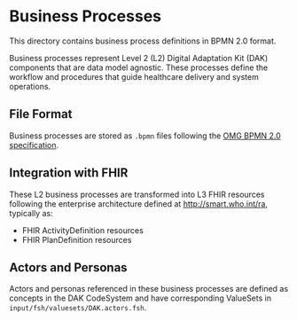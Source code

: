 # Business Processes

This directory contains business process definitions in BPMN 2.0 format.

Business processes represent Level 2 (L2) Digital Adaptation Kit (DAK) components that are data model agnostic. These processes define the workflow and procedures that guide healthcare delivery and system operations.

## File Format

Business processes are stored as `.bpmn` files following the [OMG BPMN 2.0 specification](https://www.omg.org/spec/BPMN/2.0/).

## Integration with FHIR

These L2 business processes are transformed into L3 FHIR resources following the enterprise architecture defined at http://smart.who.int/ra, typically as:
- FHIR ActivityDefinition resources
- FHIR PlanDefinition resources

## Actors and Personas

Actors and personas referenced in these business processes are defined as concepts in the DAK CodeSystem and have corresponding ValueSets in `input/fsh/valuesets/DAK.actors.fsh`.